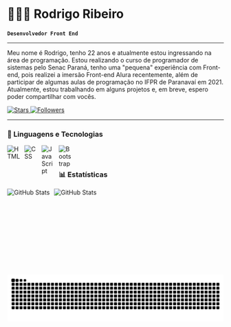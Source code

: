 # 👨🏻‍💻 Rodrigo Ribeiro

**`Desenvolvedor Front End`**

---

Meu nome é Rodrigo, tenho 22 anos e atualmente estou ingressando na área de programação. 
Estou realizando o curso de programador de sistemas pelo Senac Paraná, tenho uma "pequena" experiência com Front-end, pois realizei a imersão Front-end Alura recentemente, além de participar de algumas aulas de programação no IFPR de Paranavaí em 2021. Atualmente, estou trabalhando em alguns projetos e, em breve, espero poder compartilhar com vocês.

<p align="left">
    <a href="https://github.com/rodrigorleite?tab=repositories&sort=stargazers">
        <img 
            alt="Stars" 
            title="Total de estrelas GitHub" 
            src="https://custom-icon-badges.demolab.com/github/stars/rodrigorleite?color=55960c&style=for-the-badge&labelColor=488207&logo=star&label=Stars"
        />
    </a>
    <a href="https://github.com/rodrigorleite?tab=followers">
        <img 
            alt="Followers" 
            title="Folow Me" 
            src="https://custom-icon-badges.demolab.com/github/followers/rodrigorleite?color=236ad3&labelColor=1155ba&style=for-the-badge&logo=github&label=Followers&logoColor=white"
        />
    </a>
</p>

---

### 🤖 Linguagens e Tecnologias

<img 
    align="left" 
    alt="HTML"
    title="HTML" 
    width="30px" 
    style="padding-right: 10px;" 
    src="https://cdn.jsdelivr.net/gh/devicons/devicon@latest/icons/html5/html5-original.svg" 
/>
<img 
    align="left" 
    alt="CSS" 
    title="CSS"
    width="30px" 
    style="padding-right: 10px;" 
    src="https://cdn.jsdelivr.net/gh/devicons/devicon@latest/icons/css3/css3-original.svg" 
/>
<img 
    align="left" 
    alt="JavaScript" 
    title="JavaScript"
    width="30px" 
    style="padding-right: 10px;" 
    src="https://cdn.jsdelivr.net/gh/devicons/devicon@latest/icons/javascript/javascript-original.svg" 
/>
<img 
    align="left" 
    alt="Bootstrap"
    title="Bootstrap" 
    width="30px" 
    style="padding-right: 10px;" 
    src="https://cdn.jsdelivr.net/gh/devicons/devicon@latest/icons/bootstrap/bootstrap-original.svg" 
/>

<br/>
<br/>

### 📊 Estatísticas

<p>
  <img 
    align="left" 
    alt="GitHub Stats" 
    height="200" 
    style="padding-right: 10px;" 
    src="https://github-readme-stats.vercel.app/api?username=rodrigorleite&show_icons=true&theme=radical&include_all_commits=true&locale=en" 
  />

  <img 
      align="left" 
      alt="GitHub Stats" 
      height="200" 
      src="https://github-readme-stats.vercel.app/api/top-langs/?username=rodrigorleite&theme=radical&layout=compact&langs_count=9" 
  />

</p>

<picture align="center">
  <source media="(prefers-color-scheme: dark)" srcset="https://raw.githubusercontent.com/rodrigorleite/rodrigorleite/output/github-contribution-grid-snake-dark.svg">
  <source media="(prefers-color-scheme: light)" srcset="https://raw.githubusercontent.com/rodrigorleite/rodrigorleite/output/github-contribution-grid-snake-dark.svg">
  <img align="center" alt="github contribution grid snake animation" src="https://raw.githubusercontent.com/rodrigorleite/rodrigorleite/output/github-contribution-grid-snake.svg">
</picture>
